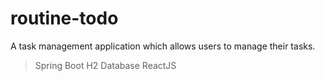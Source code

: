 # routine-todo
 A task management application which allows users to manage their tasks.

> Spring Boot
> H2 Database
> ReactJS
